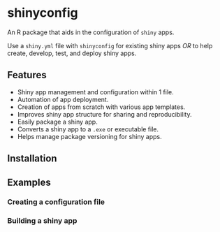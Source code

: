 # shinyconfig

An R package that aids in the configuration of `shiny` apps.

Use a `shiny.yml` file with `shinyconfig` for existing shiny apps *OR* to help create, develop, test, and deploy shiny apps.

## Features

- Shiny app management and configuration within 1 file.
- Automation of app deployment.
- Creation of apps from scratch with various app templates.
- Improves shiny app structure for sharing and reproducibility.
- Easily package a shiny app.
- Converts a shiny app to a `.exe` or executable file.
- Helps manage package versioning for shiny apps.

## Installation



## Examples


### Creating a configuration file 


### Building a shiny app
